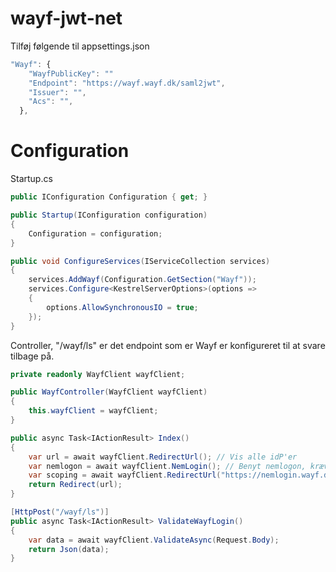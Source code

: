 # wayf-jwt-net
Tilføj følgende til appsettings.json

```javascript
"Wayf": {
    "WayfPublicKey": "" 
    "Endpoint": "https://wayf.wayf.dk/saml2jwt",
    "Issuer": "",
    "Acs": "",
  },
```

# Configuration
Startup.cs
```csharp
public IConfiguration Configuration { get; }

public Startup(IConfiguration configuration)
{
    Configuration = configuration;
}

public void ConfigureServices(IServiceCollection services)
{
    services.AddWayf(Configuration.GetSection("Wayf"));
    services.Configure<KestrelServerOptions>(options =>
    {
        options.AllowSynchronousIO = true;
    });
}
```
Controller, "/wayf/ls" er det endpoint som er Wayf er konfigureret til at svare tilbage på.
```csharp
private readonly WayfClient wayfClient;

public WayfController(WayfClient wayfClient)
{
    this.wayfClient = wayfClient;
}

public async Task<IActionResult> Index()
{
    var url = await wayfClient.RedirectUrl(); // Vis alle idP'er
    var nemlogon = await wayfClient.NemLogin(); // Benyt nemlogon, kræver opsætning af Wayf.
    var scoping = await wayfClient.RedirectUrl("https://nemlogin.wayf.dk"); // Scoping, vælger idP for brugeren.
    return Redirect(url);
}

[HttpPost("/wayf/ls")]
public async Task<IActionResult> ValidateWayfLogin()
{
    var data = await wayfClient.ValidateAsync(Request.Body);
    return Json(data);
}
```